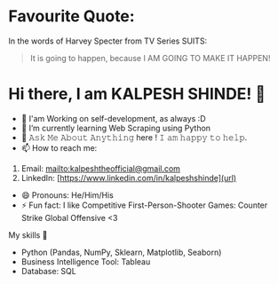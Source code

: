 # Favourite Quote:
In the words of Harvey Specter from TV Series SUITS:

> It is going to happen, because I AM GOING TO MAKE IT HAPPEN!
    
# Hi there, I am KALPESH SHINDE! 👋

<!--
**shindekalpesh/shindekalpesh** is a ✨ _special_ ✨ repository because its `README.md` (this file) appears on your GitHub profile.

Here are some ideas to get you started:

- 🔭 I’m currently working on ...
- 🌱 I’m currently learning ...
- 👯 I’m looking to collaborate on ...
- 🤔 I’m looking for help with ...
- 💬 Ask me about ...
- 📫 How to reach me: ...
- 😄 Pronouns: ...
- ⚡ Fun fact: ...
-->

- 🔭 I'am Working on self-development, as always :D
- 🌱 I’m currently learning Web Scraping using Python
- 💬 𝙰𝚜𝚔 𝙼𝚎 𝙰𝚋𝚘𝚞𝚝 𝙰𝚗𝚢𝚝𝚑𝚒𝚗𝚐 here ! 𝙸 𝚊𝚖 𝚑𝚊𝚙𝚙𝚢 𝚝𝚘 𝚑𝚎𝚕𝚙.
- 📫 How to reach me: 
1. Email: [mailto:kalpeshtheofficial@gmail.com](url)
2. LinkedIn: [https://www.linkedin.com/in/kalpeshshinde](url)
- 😄 Pronouns: He/Him/His
- ⚡ Fun fact: I like Competitive First-Person-Shooter Games: Counter Strike Global Offensive <3 

My skills 🚀
- Python (Pandas, NumPy, Sklearn, Matplotlib, Seaborn)
- Business Intelligence Tool: Tableau
- Database: SQL

